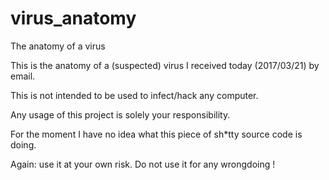 # virus_anatomy
The anatomy of a virus

This is the anatomy of a (suspected) virus I received today (2017/03/21) by email.

This is not intended to be used to infect/hack any computer.

Any usage of this project is solely your responsibility.

For the moment I have no idea what this piece of sh*tty source code is doing.

Again: use it at your own risk. Do not use it for any wrongdoing !
